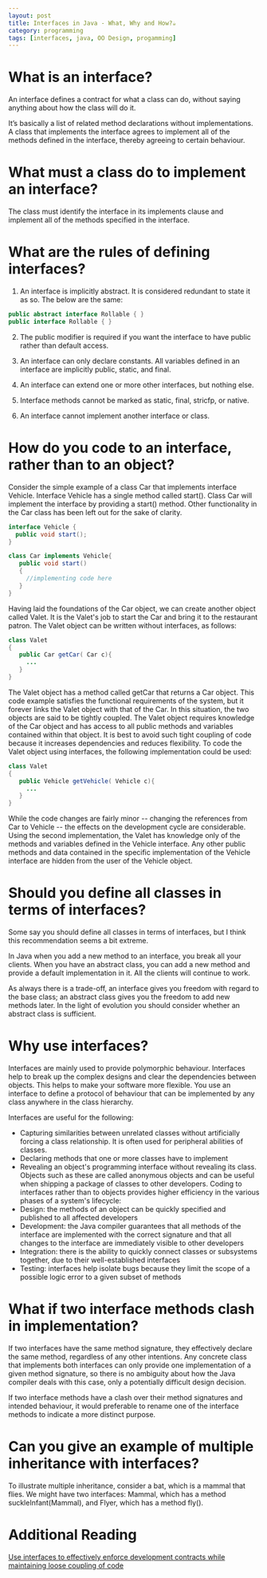 ```yaml
---
layout: post
title: Interfaces in Java - What, Why and How?☕
category: programming
tags: [interfaces, java, OO Design, progamming]
---
```

# What is an interface?

An interface defines a contract for what a class can do, without saying anything about how the class will do it.

It’s basically a list of related method declarations without implementations. A class that implements the interface agrees to implement all of the methods defined in the interface, thereby agreeing to certain behaviour.

# What must a class do to implement an interface?

The class must identify the interface in its implements clause and implement all of the methods specified in the interface.

# What are the rules of defining interfaces?

1.	An interface is implicitly abstract. It is considered redundant to state it as so. The below are the same:

```java
public abstract interface Rollable { }
public interface Rollable { }
```

2.	The public modifier is required if you want the interface to have public rather than default access.

3.	An interface can only declare constants. All variables defined in an interface are implicitly public, static, and final.

4.	An interface can extend one or more other interfaces, but nothing else.

5.	Interface methods cannot be marked as static, final, stricfp, or native.

6.	An interface cannot implement another interface or class.

# How do you code to an interface, rather than to an object?

Consider the simple example of a class Car that implements interface Vehicle. Interface Vehicle has a single method called start(). Class Car will implement the interface by providing a start() method. Other functionality in the Car class has been left out for the sake of clarity.

```java
interface Vehicle {
  public void start();
}

class Car implements Vehicle{
   public void start()
   {
     //implementing code here
   }
}
```

Having laid the foundations of the Car object, we can create another object called Valet. It is the Valet's job to start the Car and bring it to the restaurant patron. The Valet object can be written without interfaces, as follows:

```java
class Valet
{
   public Car getCar( Car c){
     ...
   }
}
```

The Valet object has a method called getCar that returns a Car object. This code example satisfies the functional requirements of the system, but it forever links the Valet object with that of the Car. In this situation, the two objects are said to be tightly coupled. The Valet object requires knowledge of the Car object and has access to all public methods and variables contained within that object. It is best to avoid such tight coupling of code because it increases dependencies and reduces flexibility.
To code the Valet object using interfaces, the following implementation could be used:

```java
class Valet
{
   public Vehicle getVehicle( Vehicle c){  
     ...  
   }
}
```

While the code changes are fairly minor -- changing the references from Car to Vehicle -- the effects on the development cycle are considerable. Using the second implementation, the Valet has knowledge only of the methods and variables defined in the Vehicle interface. Any other public methods and data contained in the specific implementation of the Vehicle interface are hidden from the user of the Vehicle object.

# Should you define all classes in terms of interfaces?

Some say you should define all classes in terms of interfaces, but I think this recommendation seems a bit extreme.

In Java when you add a new method to an interface, you break all your clients. When you have an abstract class, you can add a new method and provide a default implementation in it. All the clients will continue to work.

As always there is a trade-off, an interface gives you freedom with regard to the base class; an abstract class gives you the freedom to add new methods later. In the light of evolution you should consider whether an abstract class is sufficient.

# Why use interfaces?

Interfaces are mainly used to provide polymorphic behaviour. Interfaces help to break up the complex designs and clear the dependencies between objects. This helps to make your software more flexible. You use an interface to define a protocol of behaviour that can be implemented by any class anywhere in the class hierarchy.

Interfaces are useful for the following:

-	Capturing similarities between unrelated classes without artificially forcing a class relationship. It is often used for peripheral abilities of classes.
-	Declaring methods that one or more classes have to implement
-	Revealing an object's programming interface without revealing its class. Objects such as these are called anonymous objects and can be useful when shipping a package of classes to other developers.
Coding to interfaces rather than to objects provides higher efficiency in the various phases of a system's lifecycle:
-	Design: the methods of an object can be quickly specified and published to all affected developers
-	Development: the Java compiler guarantees that all methods of the interface are implemented with the correct signature and that all changes to the interface are immediately visible to other developers
-	Integration: there is the ability to quickly connect classes or subsystems together, due to their well-established interfaces
-	Testing: interfaces help isolate bugs because they limit the scope of a possible logic error to a given subset of methods

# What if two interface methods clash in implementation?

If two interfaces have the same method signature, they effectively declare the same method, regardless of any other intentions. Any concrete class that implements both interfaces can only provide one implementation of a given method signature, so there is no ambiguity about how the Java compiler deals with this case, only a potentially difficult design decision.

If two interface methods have a clash over their method signatures and intended behaviour, it would preferable to rename one of the interface methods to indicate a more distinct purpose.

# Can you give an example of multiple inheritance with interfaces?

To illustrate multiple inheritance, consider a bat, which is a mammal that flies. We might have two interfaces: Mammal, which has a method suckleInfant(Mammal), and Flyer, which has a method fly().

# Additional Reading

[Use interfaces to effectively enforce development contracts while maintaining loose coupling of code](https://www.javaworld.com/article/2076468/core-java/smarter-java-development.html)
